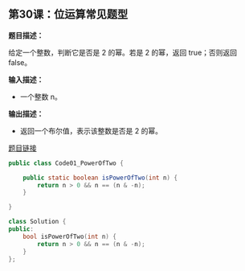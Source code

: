 ## 第30课：位运算常见题型

**题目描述：**

给定一个整数，判断它是否是 2 的幂。若是 2 的幂，返回 true；否则返回 false。

**输入描述：**

- 一个整数 n。

**输出描述：**

- 返回一个布尔值，表示该整数是否是 2 的幂。

[题目链接](https://leetcode.cn/problems/power-of-two/)

```java
public class Code01_PowerOfTwo {

	public static boolean isPowerOfTwo(int n) {
		return n > 0 && n == (n & -n);
	}

}
```

```c++
class Solution {
public:
    bool isPowerOfTwo(int n) {
        return n > 0 && n == (n & -n);
    }
};
```

